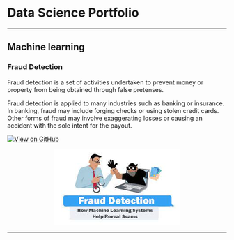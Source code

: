 # Data Science Portfolio
---
## Machine learning

### Fraud Detection

Fraud detection is a set of activities undertaken to prevent money or property from being obtained through false pretenses.

Fraud detection is applied to many industries such as banking or insurance. In banking, fraud may include forging checks or using stolen credit cards. Other forms of fraud may involve exaggerating losses or causing an accident with the sole intent for the payout.

[![View on GitHub](https://img.shields.io/badge/GitHub-View_on_GitHub-blue?logo=GitHub)](https://github.com/Archi1994/fraud_detection.git)

<center><img src="/assets/img/FraudDetection.jpg"/></center>

---
